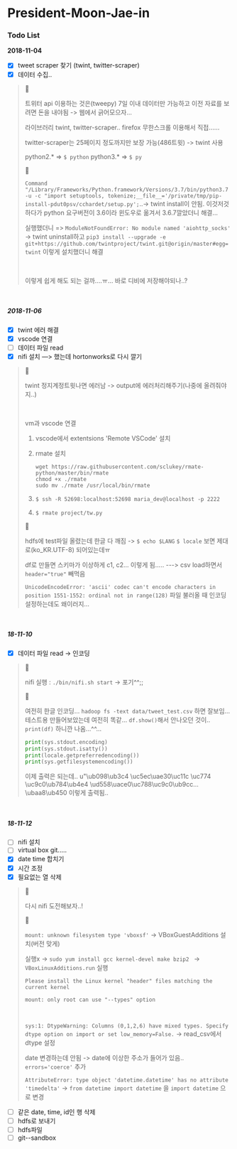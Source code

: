# President-Moon-Jae-in

### Todo List

**2018-11-04**

- [x] tweet scraper 찾기 (twint, twitter-scraper)
- [x] 데이터 수집..

> :memo:
>
> 트위터 api 이용하는 것은(tweepy) 7일 이내 데이터만 가능하고 이전 자료를 보려면 돈을 내야됨 -> 웹에서 긁어모으자...
>
> 라이브러리 twint, twitter-scraper.. firefox 무한스크롤 이용해서 직접……
>
> twitter-scraper는 25페이지 정도까지만 보장 가능(486트윗) -> twint 사용
>
> python2.* => `$ python` python3.* => `$ py`
>
> :bug:
>
> `Command "/Library/Frameworks/Python.framework/Versions/3.7/bin/python3.7 -u -c "import setuptools, tokenize;__file__='/private/tmp/pip-install-pdut0psv/cchardet/setup.py';`..-> twint install이 안됨.  이것저것 하다가 python 요구버전이 3.6이라 윈도우로 옮겨서 3.6.7깔았더니 해결...
>
> 실행했더니 => `ModuleNotFoundError: No module named 'aiohttp_socks'` -> twint uninstall하고 `pip3 install --upgrade -e git+https://github.com/twintproject/twint.git@origin/master#egg=twint`                    이렇게 설치했더니 해결
>
> <br/>
>
> 이렇게 쉽게 해도 되는 걸까….ㅠ… 바로 디비에 저장해야되나..? 

<br/>

##### 2018-11-06

- [x] twint 에러 해결
- [x] vscode 연결
- [ ] 데이터 파일 read 
- [x] nifi 설치 —> 했는데 hortonworks로 다시 깔기 

> :memo:
>
> twint 정지계정트윗나면 에러남 -> output에 에러처리해주기(나중에 올려줘야지..)
>
> <br/>
>
> vm과 vscode 연결
>
> 1. vscode에서 extentsions 'Remote VSCode' 설치
>
> 2. rmate 설치
>
>    ```
>    wget https://raw.githubusercontent.com/sclukey/rmate-python/master/bin/rmate
>    chmod +x ./rmate
>    sudo mv ./rmate /usr/local/bin/rmate 
>    ```
>
> 3. `$ ssh -R 52698:localhost:52698 maria_dev@localhost -p 2222`
>
> 4. `$ rmate project/tw.py`
>
> :bug:
>
> hdfs에 test파일 올렸는데 한글 다 깨짐 -> `$ echo $LANG` `$ locale` 보면 제대로(ko_KR.UTF-8) 되어있는데ㅠ
>
> df로 만들면 스키마가 이상하게 c1, c2… 이렇게 됨…..  ---> csv load하면서 `header="true"` 빼먹음
>
> `UnicodeEncodeError: 'ascii' codec can't encode characters in position 1551-1552: ordinal not in range(128)` 파일 불러올 때 인코딩 설정하는데도 왜이러지...

<br/>

##### 18-11-10

- [x] 데이터 파일 read -> 인코딩

>:memo:
>
>nifi 실행 : `./bin/nifi.sh start` -> 포기^^;;
>
>:bug:
>
>여전히 한글 인코딩… `hadoop fs -text data/tweet_test.csv` 하면 잘보임… 테스트용 만들어보았는데 여전히 똑같... `df.show()`해서 안나오던 것이.. `print(df)` 하니깐 나옴...^^...
>
>```python
>print(sys.stdout.encoding)
>print(sys.stdout.isatty())
>print(locale.getpreferredencoding())
>print(sys.getfilesystemencoding())
>```
>
>이제 출력은 되는데.. u"\ub098\ub3c4 \uc5ec\uae30\uc11c \uc774 \uc9c0\ub784\ub4e4 \ud558\uace0\uc788\uc9c0\ub9cc... \ubaa8\ub450 이렇게 출력됨..

<br/>

##### 18-11-12

- [ ] nifi 설치
- [ ] virtual box git.....
- [x] date time 합치기
- [x] 시간 조정
- [x] 필요없는 열 삭제

> :memo: 
>
> 다시 nifi 도전해보자..!
>
> :bug:
>
> `mount: unknown filesystem type 'vboxsf'` -> VBoxGuestAdditions 설치(버전 맞게)
>
> 실행x -> `sudo yum install gcc kernel-devel make bzip2 ` -> `VBoxLinuxAdditions.run` 실행
>
> `Please install the Linux kernel "header" files matching the current kernel`
>
> `mount: only root can use "--types" option`
>
> <br/>
>
> `sys:1: DtypeWarning: Columns (0,1,2,6) have mixed types. Specify dtype option on import or set low_memory=False.` -> read_csv에서 dtype 설정
>
> date 변경하는데 안됨 -> date에 이상한 주소가 들어가 있음.. `errors='coerce'` 추가
>
> `AttributeError: type object 'datetime.datetime' has no attribute 'timedelta'` -> `from datetime import datetime` 을 `import datetime` 으로 변경





- [ ] 같은 date, time, id인 행 삭제
- [ ] hdfs로 보내기
- [ ] hdfs파일 
- [ ] git--sandbox